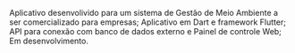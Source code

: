 Aplicativo desenvolivido para um sistema de Gestão de Meio Ambiente a ser comercializado para empresas;
Aplicativo em Dart e framework Flutter;
API para conexão com banco de dados externo e Painel de controle Web; 
Em desenvolvimento.
